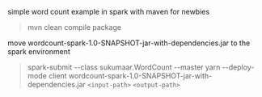 simple word count example in spark with maven for newbies

> mvn clean compile package

move wordcount-spark-1.0-SNAPSHOT-jar-with-dependencies.jar to the spark environment

> spark-submit --class sukumaar.WordCount --master yarn  --deploy-mode client  wordcount-spark-1.0-SNAPSHOT-jar-with-dependencies.jar  `<input-path>` `<output-path>`
